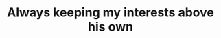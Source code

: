 ---
title: Always keeping my interests above his own
layout: page
date_text: 07/29/2016
username: jbraunger777
short_description: Bought a Condo home in 2016 for approximately $75K in Fitchburg, WI.
full_description: Grant did a superb job of taking us through the process. He has integrity and professionalism.  At a couple of points he could have pushed for a self serving short cut that would have preserved the chance for a quick sale and commission, but Grant took the high road, always keeping my interests above his own. That is hard to find these days.
---